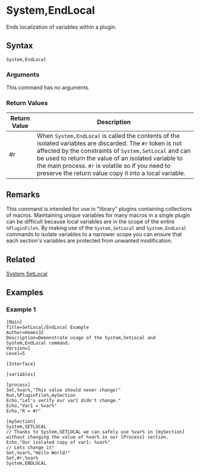 # System,EndLocal

Ends localization of variables within a plugin.

## Syntax

```pebakery
System,EndLocal
```

### Arguments

This command has no arguments.

### Return Values

| Return Value | Description |
| --- | --- |
| #r | When `System,EndLocal` is called the contents of the isolated variables are discarded. The `#r` token is not affected by the constraints of `System,SetLocal` and can be used to return the value of an isolated variable to the main process. `#r` is volatile so if you need to preserve the return value copy it into a local variable. |

## Remarks

This command is intended for use in "library" plugins containing collections of macros. Maintaining unique variables for many macros in a single plugin can be difficult because local variables are in the scope of the entire `%PluginFile%`. By making use of the `System,SetLocal` and `System,EndLocal` commands to isolate variables to a narrower scope you can ensure that each section's variables are protected from unwanted modification.

## Related

[System,SetLocal](./SetLocal.md)

## Examples

### Example 1

```pebakery
[Main]
Title=SetLocal/EndLocal Example
Author=Homes32
Description=Demonstrate usage of the System,SetLocal and System,EndLocal command.
Version=1
Level=5

[Interface]

[variables]

[process]
Set,%var%,"This value should never change!"
Run,%PluginFile%,mySection
Echo,"Let's verify our var1 didn't change."
Echo,"Var1 = %var%"
Echo,"R = #r"

[mySection]
System,SETLOCAL
// Thanks to System,SETLOCAL we can safely use %var% in [mySection] without changing the value of %var% in our [Process] section.
Echo,"Our isolated copy of var1: %var%"
// Lets change it!
Set,%var%,"Hello World!"
Set,#r,%var%
System,ENDLOCAL
```